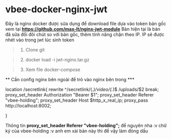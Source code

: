 # vbee-docker-nginx-jwt
Đây là nginx docker được sửa dụng để download file dựa vào token bản gốc xem tại **https://github.com/max-lt/nginx-jwt-module** Bản hiện tại là bản đã sửa đổi đôi chút so với bản gốc, thêm tính năng chặn theo IP. IP sẽ được nhét vào trong jwt lúc sinh token

>1. Clone git

>2. docker load -i jwt-nginx.tar.gz

>3. Xem file docker-compose 

** Cần config nginx bên ngoài để trỏ vào nginx bên trong ***

location /secretlink{
        rewrite ^/secretlink/(.*)/video/(.*)$ /uploads/$2 break;
        proxy_set_header Authorization "Bearer $1";
		proxy_set_header Referer "vbee-holding";
		proxy_set_header Host $http_x_real_ip;
        proxy_pass  http://localhost:8002;

}


Thông tin **proxy_set_header Referer "vbee-holding";** để nguyên nha :v chữ ký của vbee-holding :v anh em xài bản này thì để vậy làm đóng dấu
